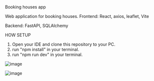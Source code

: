 Booking houses app

Web application for booking houses.
Frontend: React, axios, leaflet, Vite

Backend: FastAPI, SQLAlchemy

HOW SETUP
1. Open your IDE and clone this repository to your PC.
2. run "npm install" in your terminal.
3. run "npm run dev" in your terminal.

![image](https://github.com/byRingo/course_work_2/assets/113057834/7cd2e4b2-705b-4114-9020-814f878ab8d0)

![image](https://github.com/byRingo/course_work_2/assets/113057834/d8dae62e-4e43-4151-9d57-632c4530c389)

